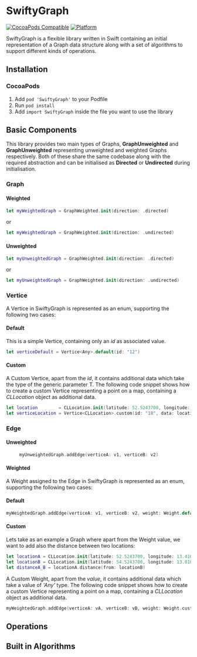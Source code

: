 # SwiftyGraph

[![CocoaPods Compatible](https://img.shields.io/cocoapods/v/SwiftyGraph.svg?style=flat)](https://img.shields.io/cocoapods/v/SwiftyGraph.svg?style=flat)
[![Platform](https://img.shields.io/cocoapods/p/SwiftGraph.svg?style=flat)](http://cocoadocs.org/docsets/SwiftyGraph)

SwiftyGraph is a flexible library written in Swift containing an initial representation of a Graph data structure along with a set of algorithms to support different kinds of operations.


## Installation

### CocoaPods

1. Add `pod 'SwiftyGraph'` to your Podfile
2. Run `pod install`
3. Add `import SwiftyGraph` inside the file you want to use the library

## Basic Components

This library provides two main types of Graphs, **GraphUnweighted** and **GraphUnweighted** representing unweighted and weighted Graphs respectively. Both of these share the same codebase along with the required abstraction and can be initialised as **Directed** or **Undirected** during initialisation.

### Graph

#### Weighted



```swift
let myWeightedGraph = GraphWeighted.init(direction: .directed)
```

or

```swift
let myWeightedGraph = GraphWeighted.init(direction: .undirected)
```

#### Unweighted



```swift
let myUnweightedGraph = GraphWeighted.init(direction: .directed)
```

or

```swift
let myUnweightedGraph = GraphWeighted.init(direction: .undirected)
```

### Vertice

A Vertice in SwiftyGraph is represented as an enum, supporting the following two cases:

#### Default

This is a simple Vertice, containing only an *id* as associated value.

```swift
let verticeDefault = Vertice<Any>.default(id: "12")
```


#### Custom

A Custom Vertice, apart from the *id*, it contains additional data which take the type of the generic parameter T. The following code snippet shows how to create a custom Vertice representing a point on a map, containing a *CLLocation* object as additional data.

```swift
let location        = CLLocation.init(latitude: 52.5243700, longitude: 13.4105300)
let verticeLocation = Vertice<CLLocation>.custom(id: "18", data: location)
```

### Edge

#### Unweighted 

```swift
     myUnweightedGraph.addEdge(verticeA: v1, verticeB: v2)
```

#### Weighted 

A Weight assigned to the Edge in SwiftyGraph is represented as an enum, supporting the following two cases:

#### Default

```swift
myWeightedGraph.addEdge(verticeA: v1, verticeB: v2, weight: Weight.default(value: 7))
```

#### Custom

Lets take as an example a Graph where apart from the Weight value, we want to add also the distance between two locations:

```swift
let locationA = CLLocation.init(latitude: 52.5243700, longitude: 13.4105300)
let locationB = CLLocation.init(latitude: 54.5243700, longitude: 13.8105300)
let distanceA_B = locationA.distance(from: locationB)
```

A Custom Weight, apart from the *value*, it contains additional data which take a value of *'Any'* type. The following code snippet shows how to create a custom Vertice representing a point on a map, containing a *CLLocation* object as additional data.

```swift
myWeightedGraph.addEdge(verticeA: vA, verticeB: vB, weight: Weight.custom(value: 34, data: distanceA_B))
```

## Operations

## Built in Algorithms


